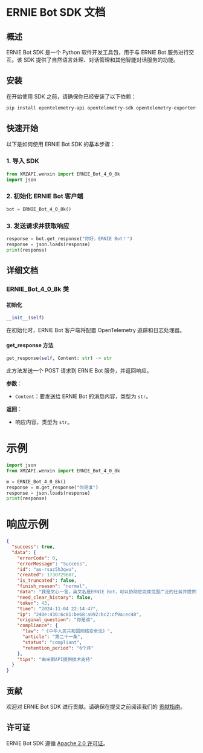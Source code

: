# ERNIE Bot SDK 文档

## 概述

ERNIE Bot SDK 是一个 Python 软件开发工具包，用于与 ERNIE Bot 服务进行交互。该 SDK 提供了自然语言处理、对话管理和其他智能对话服务的功能。

## 安装

在开始使用 SDK 之前，请确保你已经安装了以下依赖：

```bash
pip install opentelemetry-api opentelemetry-sdk opentelemetry-exporter-otlp requests
```

## 快速开始

以下是如何使用 ERNIE Bot SDK 的基本步骤：

### 1. 导入 SDK

```python
from XMZAPI.wenxin import ERNIE_Bot_4_0_8k
import json
```

### 2. 初始化 ERNIE Bot 客户端

```python
bot = ERNIE_Bot_4_0_8k()
```

### 3. 发送请求并获取响应

```python
response = bot.get_response("你好，ERNIE Bot！")
response = json.loads(response)
print(response)
```

## 详细文档

### ERNIE_Bot_4_0_8k 类

#### 初始化

```python
__init__(self)
```

在初始化时，ERNIE Bot 客户端将配置 OpenTelemetry 追踪和日志处理器。

#### get_response 方法

```python
get_response(self, Content: str) -> str
```

此方法发送一个 POST 请求到 ERNIE Bot 服务，并返回响应。

**参数**：

- `Content`：要发送给 ERNIE Bot 的消息内容，类型为 `str`。

**返回**：

- 响应内容，类型为 `str`。

# 示例
```python
import json
from XMZAPI.wenxin import ERNIE_Bot_4_0_8k

m = ERNIE_Bot_4_0_8k()
response = m.get_response("你是谁")
response = json.loads(response)
print(response)
```

# 响应示例
```json
{
  "success": true,
  "data": {
    "errorCode": 0,
    "errorMessage": "Success",
    "id": "as-rsaz5h3qwu",
    "created": 1730729687,
    "is_truncated": false,
    "finish_reason": "normal",
    "data": "我是文心一言，英文名是ERNIE Bot，可以协助您完成范围广泛的任务并提供有关各种主题的信息，比如回答问题，提供定义和解释及建议。如果您有任何问题，请随时向我提问。",
    "need_clear_history": false,
    "token": 43,
    "time": "2024-11-04 22:14:47",
    "ip": "240e:430:6c01:be68:a092:bc2:cf9a:ec40",
    "original_question": "你是谁",
    "compliance": {
      "law": "《中华人民共和国网络安全法》",
      "article": "第二十一条",
      "status": "compliant",
      "retention_period": "6个月"
    },
    "tips": "由米粥API提供技术支持"
  }
}
```

## 贡献

欢迎对 ERNIE Bot SDK 进行贡献。请确保在提交之前阅读我们的 [贡献指南](../CONTRIBUTING.md)。

## 许可证

ERNIE Bot SDK 遵循 [Apache 2.0 许可证](https://www.apache.org/licenses/LICENSE-2.0)。

